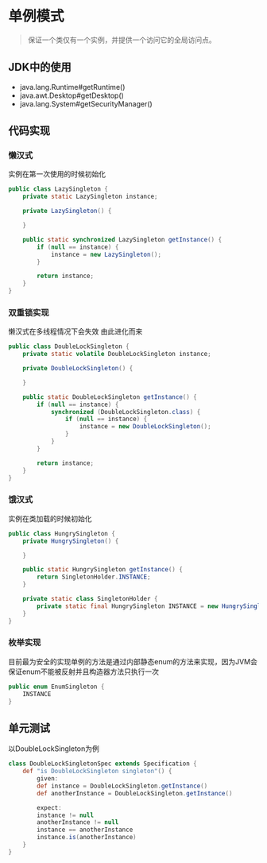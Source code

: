 # 单例模式

> 保证一个类仅有一个实例，并提供一个访问它的全局访问点。

## JDK中的使用

- java.lang.Runtime#getRuntime()
- java.awt.Desktop#getDesktop()
- java.lang.System#getSecurityManager()

## 代码实现

### 懒汉式

实例在第一次使用的时候初始化

```java
public class LazySingleton {
    private static LazySingleton instance;

    private LazySingleton() {

    }

    public static synchronized LazySingleton getInstance() {
        if (null == instance) {
            instance = new LazySingleton();
        }

        return instance;
    }
}
```

### 双重锁实现

懒汉式在多线程情况下会失效 由此进化而来

```java
public class DoubleLockSingleton {
    private static volatile DoubleLockSingleton instance;

    private DoubleLockSingleton() {

    }

    public static DoubleLockSingleton getInstance() {
        if (null == instance) {
            synchronized (DoubleLockSingleton.class) {
                if (null == instance) {
                    instance = new DoubleLockSingleton();
                }
            }
        }

        return instance;
    }
}
```

### 饿汉式

实例在类加载的时候初始化

```java
public class HungrySingleton {
    private HungrySingleton() {

    }

    public static HungrySingleton getInstance() {
        return SingletonHolder.INSTANCE;
    }

    private static class SingletonHolder {
        private static final HungrySingleton INSTANCE = new HungrySingleton();
    }
}
```

### 枚举实现

目前最为安全的实现单例的方法是通过内部静态enum的方法来实现，因为JVM会保证enum不能被反射并且构造器方法只执行一次

```java
public enum EnumSingleton {
    INSTANCE
}
```

## 单元测试

以DoubleLockSingleton为例

```groovy
class DoubleLockSingletonSpec extends Specification {
    def "is DoubleLockSingleton singleton"() {
        given:
        def instance = DoubleLockSingleton.getInstance()
        def anotherInstance = DoubleLockSingleton.getInstance()

        expect:
        instance != null
        anotherInstance != null
        instance == anotherInstance
        instance.is(anotherInstance)
    }
}
```